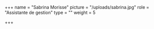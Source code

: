 +++
name = "Sabrina Morisse"
picture = "/uploads/sabrina.jpg"
role = "Assistante de gestion"
type = ""
weight = 5

+++
